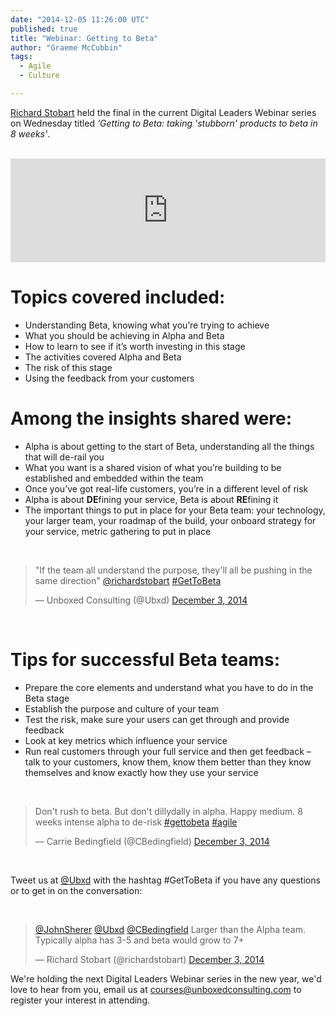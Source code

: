 ```yaml
---
date: "2014-12-05 11:26:00 UTC"
published: true
title: "Webinar: Getting to Beta"
author: "Graeme McCubbin"
tags:
  - Agile
  - Culture

---
```


[Richard Stobart](/people/richard-stobart) held the final in the current Digital Leaders Webinar series on Wednesday titled <i>‘Getting to Beta: taking 'stubborn' products to beta in 8 weeks’</i>.<br/>
<br/>
<iframe width="100%" height="166" scrolling="no" frameborder="no" src="https://w.soundcloud.com/player/?url=https%3A//api.soundcloud.com/tracks/180081375&amp;color=ff5500&amp;auto_play=false&amp;hide_related=false&amp;show_comments=true&amp;show_user=true&amp;show_reposts=false"></iframe>

<h1>Topics covered included:</h1>

- Understanding Beta, knowing what you’re trying to achieve<br/>
- What you should be achieving in Alpha and Beta<br/>
- How to learn to see if it’s worth investing in this stage<br/>
- The activities covered Alpha and Beta<br/>
- The risk of this stage<br/>
- Using the feedback from your customers<br/>

<h1>Among the insights shared were:</h1>

- Alpha is about getting to the start of Beta, understanding all the things that will de-rail you<br/>
- What you want is a shared vision of what you’re building to be established and embedded within the team<br/>
- Once you’ve got real-life customers, you’re in a different level of risk<br/>
- Alpha is about <b>DE</b>fining your service, Beta is about <b>RE</b>fining it<br/>
- The important things to put in place for your Beta team: your technology, your larger team, your roadmap of the build, your onboard strategy for your service, metric gathering to put in place<br/>
<br/>

<blockquote class="twitter-tweet tw-align-center"><p>&quot;If the team all understand the purpose, they&#39;ll all be pushing in the same direction&quot; <a href="https://twitter.com/richardstobart">@richardstobart</a> <a href="https://twitter.com/hashtag/GetToBeta?src=hash">#GetToBeta</a></p>&mdash; Unboxed Consulting (@Ubxd) <a href="https://twitter.com/Ubxd/status/540175628629467137">December 3, 2014</a></blockquote> <script async src="//platform.twitter.com/widgets.js" charset="utf-8"></script></p>

<br/>
<h1>Tips for successful Beta teams:</h1>

- Prepare the core elements and understand what you have to do in the Beta stage<br/>
- Establish the purpose and culture of your team<br/>
- Test the risk, make sure your users can get through and provide feedback<br/>
- Look at key metrics which influence your service<br/>
- Run real customers through your full service and then get feedback – talk to your customers, know them, know them better than they know themselves and know exactly how they use your service<br/>
<br/>

<blockquote class="twitter-tweet tw-align-center"><p>Don&#39;t rush to beta. But don&#39;t dillydally in alpha. Happy medium. 8 weeks intense alpha to de-risk <a href="https://twitter.com/hashtag/gettobeta?src=hash">#gettobeta</a> <a href="https://twitter.com/hashtag/agile?src=hash">#agile</a></p>&mdash; Carrie Bedingfield (@CBedingfield) <a href="https://twitter.com/CBedingfield/status/540178309121056768">December 3, 2014</a></blockquote> <script async src="//platform.twitter.com/widgets.js" charset="utf-8"></script></p>
<br/>

Tweet us at [@Ubxd](https://twitter.com/Ubxd) with the hashtag #GetToBeta if you have any questions or to get in on the conversation:<br/>

<br/>
<blockquote class="twitter-tweet tw-align-center"><p><a href="https://twitter.com/JohnSherer">@JohnSherer</a> <a href="https://twitter.com/Ubxd">@Ubxd</a> <a href="https://twitter.com/CBedingfield">@CBedingfield</a> Larger than the Alpha team. Typically alpha has 3-5 and beta would grow to 7+</p>&mdash; Richard Stobart (@richardstobart) <a href="https://twitter.com/richardstobart/status/540181925038940160">December 3, 2014</a></blockquote> <script async src="//platform.twitter.com/widgets.js" charset="utf-8"></script></p>

We're holding the next Digital Leaders Webinar series in the new year, we'd love to hear from you, email us at [courses@unboxedconsulting.com](courses@unboxedconsulting.com) to register your interest in attending.
